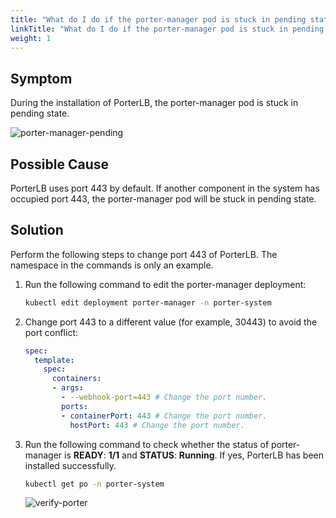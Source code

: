 ```yaml
---
title: "What do I do if the porter-manager pod is stuck in pending state?"
linkTitle: "What do I do if the porter-manager pod is stuck in pending state?"
weight: 1
---
```


## Symptom

During the installation of PorterLB, the porter-manager pod is stuck in pending state.

![porter-manager-pending](/images/docs/getting-started/faqs/what-do-i-do-if-the-porter-manager-pod-is-stuck-in-pending-state/porter-manager-pending.jpg)

## Possible Cause

PorterLB uses port 443 by default. If another component in the system has occupied port 443, the porter-manager pod will be stuck in pending state.

## Solution

Perform the following steps to change port 443 of PorterLB. The namespace in the commands is only an example.

1. Run the following command to edit the porter-manager deployment:

   ```bash
   kubectl edit deployment porter-manager -n porter-system
   ```

2. Change port 443 to a different value (for example, 30443) to avoid the port conflict:

   ```yaml
   spec:
     template:
       spec:
         containers:
         - args:
           - --webhook-port=443 # Change the port number.
           ports:
           - containerPort: 443 # Change the port number.
             hostPort: 443 # Change the port number.
   ```

3. Run the following command to check whether the status of porter-manager is **READY**: **1/1** and **STATUS**: **Running**. If yes, PorterLB has been installed successfully.

   ```bash
   kubectl get po -n porter-system
   ```

   ![verify-porter](/images/docs/getting-started/faqs/what-do-i-do-if-the-porter-manager-pod-is-stuck-in-pending-state/verify-porter.jpg)